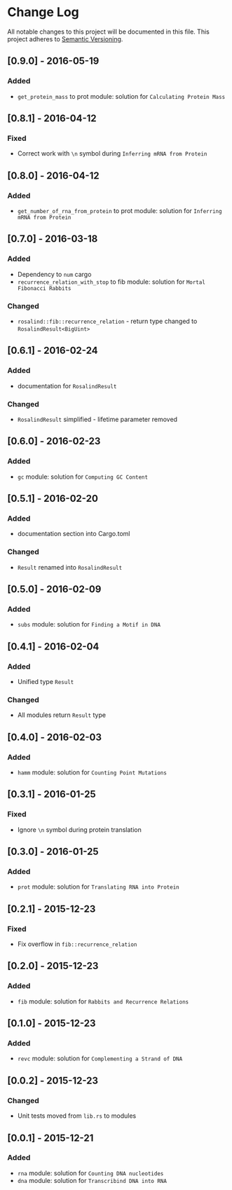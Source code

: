 # Change Log
All notable changes to this project will be documented in this file.
This project adheres to [Semantic Versioning](http://semver.org/).

## [0.9.0] - 2016-05-19
### Added
- `get_protein_mass` to prot module: solution for `Calculating Protein Mass`

## [0.8.1] - 2016-04-12
### Fixed
- Correct work with `\n` symbol during `Inferring mRNA from Protein`

## [0.8.0] - 2016-04-12
### Added
- `get_number_of_rna_from_protein` to prot module: solution for `Inferring mRNA from Protein`

## [0.7.0] - 2016-03-18
### Added
- Dependency to `num` cargo
- `recurrence_relation_with_stop` to fib module: solution for `Mortal Fibonacci Rabbits`
### Changed
- `rosalind::fib::recurrence_relation` - return type changed to `RosalindResult<BigUint>`

## [0.6.1] - 2016-02-24
### Added
- documentation for `RosalindResult`
### Changed
- `RosalindResult` simplified - lifetime parameter removed

## [0.6.0] - 2016-02-23
### Added
- `gc` module: solution for `Computing GC Content`

## [0.5.1] - 2016-02-20
### Added
- documentation section into Cargo.toml
### Changed
- `Result` renamed into `RosalindResult`

## [0.5.0] - 2016-02-09
### Added
- `subs` module: solution for `Finding a Motif in DNA`

## [0.4.1] - 2016-02-04
### Added
- Unified type `Result`
### Changed
- All modules return `Result` type

## [0.4.0] - 2016-02-03
### Added
- `hamm` module: solution for `Counting Point Mutations`

## [0.3.1] - 2016-01-25
### Fixed
- Ignore `\n` symbol during protein translation

## [0.3.0] - 2016-01-25
### Added
- `prot` module: solution for `Translating RNA into Protein`

## [0.2.1] - 2015-12-23
### Fixed
- Fix overflow in `fib::recurrence_relation`

## [0.2.0] - 2015-12-23
### Added
- `fib` module: solution for `Rabbits and Recurrence Relations`

## [0.1.0] - 2015-12-23
### Added
- `revc` module: solution for `Complementing a Strand of DNA`

## [0.0.2] - 2015-12-23
### Changed
- Unit tests moved from `lib.rs` to modules

## [0.0.1] - 2015-12-21
### Added
- `rna` module: solution for `Counting DNA nucleotides`
- `dna` module: solution for `Transcribind DNA into RNA`
